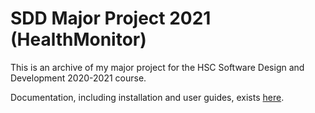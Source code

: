 # SDD Major Project 2021 (HealthMonitor)

This is an archive of my major project for the HSC Software Design and Development 2020-2021 course.

Documentation, including installation and user guides, exists [here](https://docs.google.com/document/d/1jn7fMNkgHCffDR02182z8VRJYdQ3nluqbhsDDp2WDFI/edit?usp=sharing).
